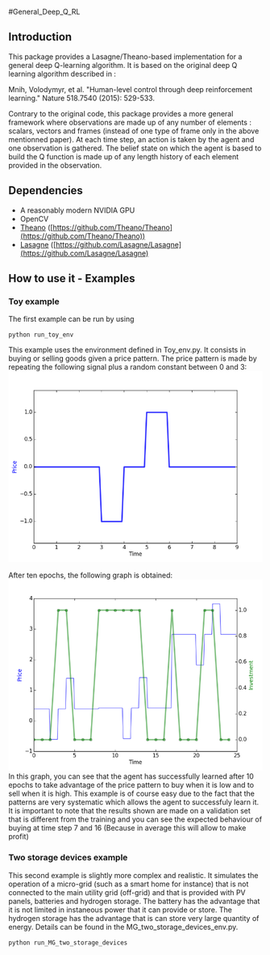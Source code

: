 #General_Deep_Q_RL
## Introduction 

This package provides a Lasagne/Theano-based implementation for a general deep Q-learning algorithm. It is based on the original deep Q learning algorithm described in :

Mnih, Volodymyr, et al. "Human-level control through deep reinforcement learning." Nature 518.7540 (2015): 529-533.

Contrary to the original code, this package provides a more general framework where observations are made up of any number of elements : scalars, vectors and frames (instead of one type of frame only in the above mentionned paper). At each time step, an action is taken by the agent and one observation is gathered. The belief state on which the agent is based to build the Q function is made up of any length history of each element provided in the observation.


## Dependencies

* A reasonably modern NVIDIA GPU
* OpenCV
* [Theano](http://deeplearning.net/software/theano/) ([https://github.com/Theano/Theano](https://github.com/Theano/Theano))
* [Lasagne](http://lasagne.readthedocs.org/en/latest/) ([https://github.com/Lasagne/Lasagne](https://github.com/Lasagne/Lasagne)


## How to use it - Examples

### Toy example
The first example can be run by using 
```
python run_toy_env
```
This example uses the environment defined in Toy_env.py. It consists in buying or selling goods given a price pattern. The price pattern is made by repeating the following signal plus a random constant between 0 and 3:
![Toy example](/Images/plot_toy_example_signal.png)

After ten epochs, the following graph is obtained:
![Toy example](/Images/plot_toy_example.png)
In this graph, you can see that the agent has successfully learned after 10 epochs to take advantage of the price pattern to buy when it is low and to sell when it is high. This example is of course easy due to the fact that the patterns are very systematic which allows the agent to successfuly learn it. It is important to note that the results shown are made on a validation set that is different from the training and you can see the expected behaviour of buying at time step 7 and 16 (Because in average this will allow to make profit)



### Two storage devices example
This second example is slightly more complex and realistic. It simulates the operation of a micro-grid (such as a smart home for instance) that is not connected to the main utility grid (off-grid) and that is provided with PV panels, batteries and hydrogen storage. The battery has the advantage that it is not limited in instaneous power that it can provide or store. The hydrogen storage has the advantage that is can store very large quantity of energy. Details can be found in the MG_two_storage_devices_env.py.

```
python run_MG_two_storage_devices
```



